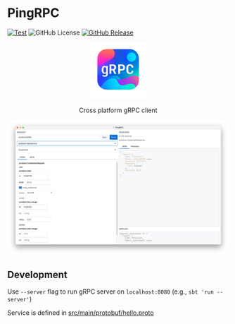 # PingRPC

[![Test](https://github.com/droptheplot/pingrpc/actions/workflows/test.yml/badge.svg?branch=master)](https://github.com/droptheplot/pingrpc/actions/workflows/test.yml)
![GitHub License](https://img.shields.io/github/license/droptheplot/pingrpc)
[![GitHub Release](https://img.shields.io/github/v/release/droptheplot/pingrpc?include_prereleases)](https://github.com/droptheplot/pingrpc/releases)

<p align="center">
  <img src="src/main/resources/icon.png" width="128"\>
</p>

<p align="center">
  Cross platform gRPC client
</p>

![screenshot](screenshot.png)

## Development

Use `--server` flag to run gRPC server on `localhost:8080` (e.g., `sbt 'run --server'`)

Service is defined in [src/main/protobuf/hello.proto](src/main/protobuf/hello.proto)

